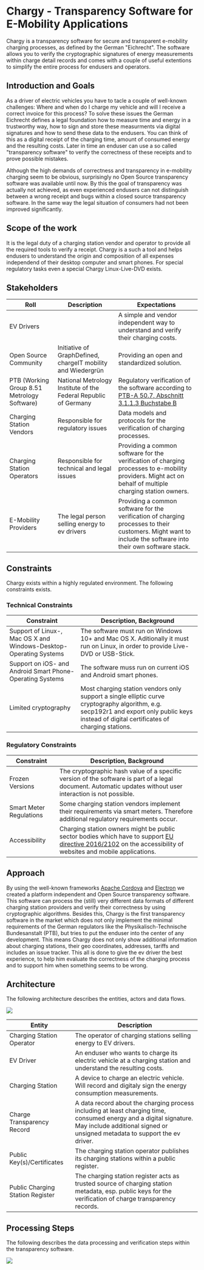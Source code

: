# Chargy - Transparency Software for E-Mobility Applications

Chargy is a transparency software for secure and transparent e-mobility charging processes, as defined by the German "Eichrecht". The software allows you to verify the cryptographic signatures of energy measurements within charge detail records and comes with a couple of useful extentions to simplify the entire process for endusers and operators.

## Introduction and Goals

As a driver of electric vehicles you have to tacle a couple of well-known
challenges: Where and when do I charge my vehicle and will I receive a
correct invoice for this process? To solve these issues the German Eichrecht
defines a legal foundation how to measure time and energy in a trustworthy
way, how to sign and store these measurments via digital signatures and how
to send these data to the endusers. You can think of this as a digital
receipt of the charging time, amount of consumed energy and the resulting
costs. Later in time an enduser can use a so called "transparency software"
to verify the correctness of these receipts and to prove possible mistakes.

Although the high demands of correctness and transparency in e-mobility
charging seem to be obvious, surprisingly no Open Source transparency
software was available until now. By this the goal of transparency was
actually not achieved, as even experienced endusers can not distinguish
between a wrong receipt and bugs within a closed source transparency
software. In the same way the legal situation of consumers had not been
improved significantly.

## Scope of the work

It is the legal duty of a charging station vendor and operator to provide
all the required tools to verify a receipt. Chargy is a such a tool and
helps endusers to understand the origin and composition of all expenses
independend of their desktop computer and smart phones. For special
regulatory tasks even a special Chargy Linux-Live-DVD exists.

## Stakeholders

Roll | Description | Expectations                 
-- | -- | -- 
EV Drivers | | A simple and vendor independent way to understand and verify their charging costs.
Open Source Community | Initiative of GraphDefined, chargeIT mobility and Wiedergrün | Providing an open and standardized solution.
PTB (Working Group 8.51 Metrology Software) | National Metrology Institute of the Federal Republic of Germany | Regulatory verification of the software according to [PTB-A 50.7, Abschnitt 3.1.1.3 Buchstabe B](https://oar.ptb.de/files/download/56d6a9e2ab9f3f76468b4619)
Charging Station Vendors | Responsible for regulatory issues | Data models and protocols for the verification of charging processes.
Charging Station Operators | Responsible for technical and legal issues | Providing a common software for the verification of charging processes to e-mobility providers. Might act on behalf of multiple charging station owners.
E-Mobility Providers | The legal person selling energy to ev drivers | Providing a common software for the verification of charging processes to their customers. Might want to include the software into their own software stack.

## Constraints

Chargy exists within a highly regulated environment. The following constraints exists.

### Technical Constraints

Constraint | Description, Background                  
-- | -- 
Support of Linux-, Mac OS X and Windows-Desktop-Operating Systems | The software must run on Windows 10+ and Mac OS X. Aditionally it must run on Linux, in order to provide Live-DVD or USB-Stick. 
Support on iOS- and Android Smart Phone-Operating Systems | The software muss run on current iOS and Android smart phones.
Limited cryptography | Most charging station vendors only support a single elliptic curve cryptography algorithm, e.g. secp192r1 and export only public keys instead of digital certificates of charging stations.

### Regulatory Constraints

Constraint | Description, Background                  
-- | -- 
Frozen Versions | The cryptographic hash value of a specific version of the software is part of a legal document. Automatic updates without user interaction is not possible.
Smart Meter Regulations | Some charging station vendors implement their requirements via smart meters. Therefore additional regulatory requirements occur.
Accessibility | Charging station owners might be public sector bodies which have to support [EU directive 2016/2102](https://eur-lex.europa.eu/legal-content/EN/TXT/PDF/?uri=CELEX:32016L2102) on the accessibility of websites and mobile applications.

## Approach

By using the well-known frameworks [Apache Cordova](https://cordova.apache.org/)
and [Electron](https://electronjs.org) we created a platform independent and
Open Source transparency software. This software can process the (still) very
different data formats of different charging station providers and verify their
correctness by using cryptographic algorithms. Besides this, Chargy is the first
transparency software in the market which does not only implement the minimal
requirements of the German regulators like the Physikalisch-Technische
Bundesanstalt (PTB), but tries to put the enduser into the center of any
development. This means Chargy does not only show additional information
about charging stations, their geo coordinates, addresses, tariffs and
includes an issue tracker. This all is done to give the ev driver the best
experience, to help him evaluate the correctness of the charging process
and to support him when something seems to be wrong.

## Architecture

The following architecture describes the entities, actors and data flows.

![](DataFlow.svg)

Entity | Description                  
-- | -- 
Charging Station Operator | The operator of charging stations selling energy to EV drivers.
EV Driver | An enduser who wants to charge its electric vehicle at a charging station and understand the resulting costs.
Charging Station | A device to charge an electric vehicle. Will record and digitaly sign the energy consumption measurements.
Charge Transparency Record | A data record about the charging process including at least charging time, consumed energy and a digital signature. May include additional signed or unsigned metadata to support the ev driver.
Public Key(s)/Certificates | The charging station operator publishes its charging stations within a public register.
Public Charging Station Register | The charging station register acts as trusted source of charging station metadata, esp. public keys for the verification of charge transparency records.


## Processing Steps

The following describes the data processing and verification steps within the transparency software.

![](SoftwareArchitecture.svg)
